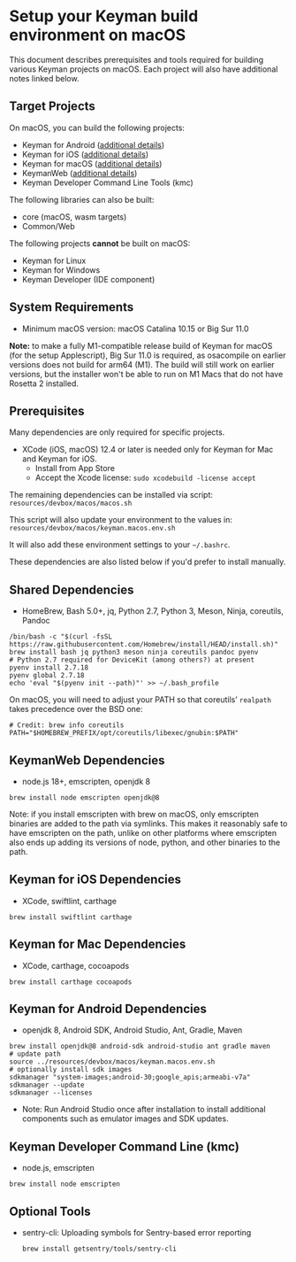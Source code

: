 # Setup your Keyman build environment on macOS

This document describes prerequisites and tools required for building various
Keyman projects on macOS. Each project will also have additional notes linked
below.

## Target Projects

On macOS, you can build the following projects:

* Keyman for Android ([additional details](../../android/README.md))
* Keyman for iOS ([additional details](../../ios/README.md))
* Keyman for macOS ([additional details](../../mac/README.md))
* KeymanWeb ([additional details](../../web/README.md))
* Keyman Developer Command Line Tools (kmc)

The following libraries can also be built:

* core (macOS, wasm targets)
* Common/Web

The following projects **cannot** be built on macOS:

* Keyman for Linux
* Keyman for Windows
* Keyman Developer (IDE component)

## System Requirements

* Minimum macOS version: macOS Catalina 10.15 or Big Sur 11.0

**Note:** to make a fully M1-compatible release build of Keyman for macOS (for
the setup Applescript), Big Sur 11.0 is required, as osacompile on earlier
versions does not build for arm64 (M1). The build will still work on earlier
versions, but the installer won't be able to run on M1 Macs that do not have
Rosetta 2 installed.

## Prerequisites

Many dependencies are only required for specific projects.

* XCode (iOS, macOS) 12.4 or later is needed only for Keyman for Mac and Keyman
  for iOS.
  * Install from App Store
  * Accept the Xcode license: `sudo xcodebuild -license accept`

The remaining dependencies can be installed via script:
  `resources/devbox/macos/macos.sh`

This script will also update your environment to the values in:
  `resources/devbox/macos/keyman.macos.env.sh`

It will also add these environment settings to your `~/.bashrc`.

These dependencies are also listed below if you'd prefer to install manually.

## Shared Dependencies

* HomeBrew, Bash 5.0+, jq, Python 2.7, Python 3, Meson, Ninja, coreutils, Pandoc

```shell
/bin/bash -c "$(curl -fsSL https://raw.githubusercontent.com/Homebrew/install/HEAD/install.sh)"
brew install bash jq python3 meson ninja coreutils pandoc pyenv
# Python 2.7 required for DeviceKit (among others?) at present
pyenv install 2.7.18
pyenv global 2.7.18
echo 'eval "$(pyenv init --path)"' >> ~/.bash_profile
```

On macOS, you will need to adjust your PATH so that coreutils’ `realpath` takes
precedence over the BSD one:

```shell
# Credit: brew info coreutils
PATH="$HOMEBREW_PREFIX/opt/coreutils/libexec/gnubin:$PATH"
```

## KeymanWeb Dependencies

* node.js 18+, emscripten, openjdk 8

```shell
brew install node emscripten openjdk@8
```

Note: if you install emscripten with brew on macOS, only emscripten binaries are
added to the path via symlinks. This makes it reasonably safe to have emscripten
on the path, unlike on other platforms where emscripten also ends up adding its
versions of node, python, and other binaries to the path.

## Keyman for iOS Dependencies

* XCode, swiftlint, carthage

```shell
brew install swiftlint carthage
```

## Keyman for Mac Dependencies

* XCode, carthage, cocoapods

```shell
brew install carthage cocoapods
```

## Keyman for Android Dependencies

* openjdk 8, Android SDK, Android Studio, Ant, Gradle, Maven

```shell
brew install openjdk@8 android-sdk android-studio ant gradle maven
# update path
source ../resources/devbox/macos/keyman.macos.env.sh
# optionally install sdk images
sdkmanager "system-images;android-30;google_apis;armeabi-v7a"
sdkmanager --update
sdkmanager --licenses
```

* Note: Run Android Studio once after installation to install additional
components such as emulator images and SDK updates.

## Keyman Developer Command Line (kmc)

* node.js, emscripten

```shell
brew install node emscripten
```

## Optional Tools

* sentry-cli: Uploading symbols for Sentry-based error reporting

  ```shell
  brew install getsentry/tools/sentry-cli
  ```
